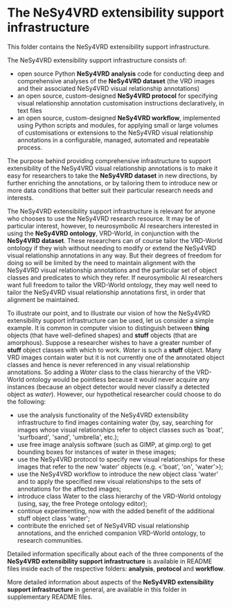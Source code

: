 # The NeSy4VRD extensibility support infrastructure

This folder contains the NeSy4VRD extensibility support infrastructure. 

The NeSy4VRD extensibility support infrastructure consists of:
* open source Python **NeSy4VRD analysis** code for conducting deep and comprehensive analyses of the **NeSy4VRD dataset** (the VRD images and their associated NeSy4VRD visual relationship annotations)
* an open source, custom-designed **NeSy4VRD protocol** for specifying visual relationship annotation customisation instructions declaratively, in text files
* an open source, custom-designed **NeSy4VRD workflow**, implemented using Python scripts and modules, for applying small or large volumes of customisations or extensions to the NeSy4VRD visual relationship annotations in a configurable, managed, automated and repeatable process.

The purpose behind providing comprehensive infrastructure to support extensibility of the NeSy4VRD visual relationship annotations is to make it easy for researchers to take the **NeSy4VRD dataset** in new directions, by further enriching the annotations, or by tailoring them to introduce new or more data conditions that better suit their particular research needs and interests.

The NeSy4VRD extensibility support infrastructure is relevant for anyone who chooses to use the NeSy4VRD research resource. It may be of particular interest, however, to neurosymbolic AI researchers interested in using the **NeSy4VRD ontology**, VRD-World, in conjunction with the **NeSy4VRD dataset**. These researchers can of course tailor the VRD-World ontology if they wish without needing to modify or extend the NeSy4VRD visual relationship annotations in any way. But their degrees of freedom for doing so will be limited by the need to maintain alignment with the NeSy4VRD visual relationship annotations and the particular set of object classes and predicates to which they refer.  If neurosymbolic AI researchers want full freedom to tailor the VRD-World ontology, they may well need to tailor the NeSy4VRD visual relationship annotations first, in order that alignment be maintained.

To illustrate our point, and to illustrate our vision of how the NeSy4VRD extensibility support infrastructure can be used, let us consider a simple example. It is common in computer vision to distinguish between **thing** objects (that have well-defined shapes) and **stuff** objects (that are amorphous). Suppose a researcher wishes to have a greater number of **stuff** object classes with which to work.  *Water* is such a **stuff** object.  Many VRD images contain water but it is not currently one of the annotated object classes and hence is never referenced in any visual relationship annotations. So adding a *Water* class to the class hierarchy of the VRD-World ontology would be pointless because it would never acquire any instances (because an object detector would never classify a detected object as *water*). However, our hypothetical researcher could choose to do the following:
* use the analysis functionality of the NeSy4VRD extensibility infrastructure to find images containing water (by, say, searching for images whose visual relationships refer to object classes such as 'boat', 'surfboard', 'sand', 'umbrella', etc.);
* use free image analysis software (such as GIMP, at gimp.org) to get bounding boxes for instances of water in these images;
* use the NeSy4VRD protocol to specify new visual relationships for these images that refer to the new 'water' objects (e.g. <'boat', 'on', 'water'>);
* use the NeSy4VRD workflow to introduce the new object class 'water' and to apply the specified new visual relationships to the sets of annotations for the affected images;
* introduce class Water to the class hierarchy of the VRD-World ontology (using, say, the free Protege ontology editor);
* continue experimenting, now with the added benefit of the additional stuff object class 'water';
* contribute the enriched set of NeSy4VRD visual relationship annotations, and the enriched companion VRD-World ontology, to research communities.

Detailed information specifically about each of the three components of the **NeSy4VRD extensibility support infrastructure** is available in README files inside each of the respective folders:  **analysis**, **protocol** and **workflow**.

More detailed information about aspects of the **NeSy4VRD extensibility support infrastructure** in general, are available in this folder in supplementary README files.





